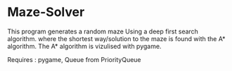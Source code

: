 # Maze-Solver
This program generates a random maze Using a deep first search algorithm.
where the shortest way/solution to the maze is found with the A* algorithm.
The A* algorithm is vizulised with pygame.

Requires : pygame, Queue from PriorityQueue
